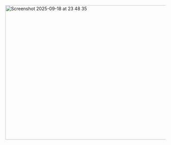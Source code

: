 
<img width="929" height="421" alt="Screenshot 2025-09-18 at 23 48 35" src="https://github.com/user-attachments/assets/e7c2f8a7-b474-40e0-85c9-b533b815126c" />
